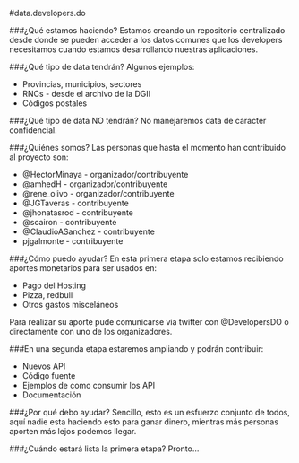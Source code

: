 #data.developers.do

###¿Qué estamos haciendo?
Estamos creando un repositorio centralizado desde donde se pueden acceder a los datos comunes que los developers necesitamos cuando estamos desarrollando nuestras aplicaciones.

###¿Qué tipo de data tendrán?
Algunos ejemplos:
* Provincias, municipios, sectores
* RNCs - desde el archivo de la DGII
* Códigos postales

###¿Qué tipo de data NO tendrán?
No manejaremos data de caracter confidencial.

###¿Quiénes somos?
Las personas que hasta el momento han contribuido al proyecto son:
* @HectorMinaya - organizador/contribuyente
* @amhedH - organizador/contribuyente
* @rene_olivo - organizador/contribuyente
* @JGTaveras - contribuyente
* @jhonatasrod - contribuyente
* @scairon - contribuyente
* @ClaudioASanchez - contribuyente
* pjgalmonte - contribuyente

###¿Cómo puedo ayudar?
En esta primera etapa solo estamos recibiendo aportes monetarios para ser usados en:
* Pago del Hosting
* Pizza, redbull
* Otros gastos misceláneos

Para realizar su aporte pude comunicarse via twitter con @DevelopersDO o directamente con uno de los organizadores.

###En una segunda etapa estaremos ampliando y podrán contribuir:
* Nuevos API
* Código fuente
* Ejemplos de como consumir los API
* Documentación

###¿Por qué debo ayudar?
Sencillo, esto es un esfuerzo conjunto de todos, aquí nadie esta haciendo esto para ganar dinero, mientras más personas aporten más lejos podemos llegar.

###¿Cuándo estará lista la primera etapa?
Pronto...
